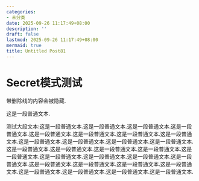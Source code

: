 ```yaml
---
categories:
- 未分类
date: 2025-09-26 11:17:49+08:00
description: ''
draft: false
lastmod: 2025-09-26 11:17:49+08:00
mermaid: true
title: Untitled Post81
---
```


# Secret模式测试



带删除线的内容会被隐藏.

<span class="secret-placeholder" data-id="a6df98083cc98078808d89ca117bf0b714af481916071c21bd76cb99d1436cb2"></span>

这是一段普通<span class="secret-placeholder" data-id="3f28a09fc0352fafc2f1fa34f3f16d83b3fa6491934b9dd2795b9982a8b68343"></span>文本.

测试大段文本:这是一段普通<span class="secret-placeholder" data-id="3f28a09fc0352fafc2f1fa34f3f16d83b3fa6491934b9dd2795b9982a8b68343"></span>文本.这是一段普通<span class="secret-placeholder" data-id="3f28a09fc0352fafc2f1fa34f3f16d83b3fa6491934b9dd2795b9982a8b68343"></span>文本.这是一段普通<span class="secret-placeholder" data-id="3f28a09fc0352fafc2f1fa34f3f16d83b3fa6491934b9dd2795b9982a8b68343"></span>文本.这是一段普通<span class="secret-placeholder" data-id="3f28a09fc0352fafc2f1fa34f3f16d83b3fa6491934b9dd2795b9982a8b68343"></span>文本.这是一段普通<span class="secret-placeholder" data-id="3f28a09fc0352fafc2f1fa34f3f16d83b3fa6491934b9dd2795b9982a8b68343"></span>文本.这是一段普通<span class="secret-placeholder" data-id="3f28a09fc0352fafc2f1fa34f3f16d83b3fa6491934b9dd2795b9982a8b68343"></span>文本.这是一段普通<span class="secret-placeholder" data-id="3f28a09fc0352fafc2f1fa34f3f16d83b3fa6491934b9dd2795b9982a8b68343"></span>文本.这是一段普通<span class="secret-placeholder" data-id="3f28a09fc0352fafc2f1fa34f3f16d83b3fa6491934b9dd2795b9982a8b68343"></span>文本.这是一段普通<span class="secret-placeholder" data-id="3f28a09fc0352fafc2f1fa34f3f16d83b3fa6491934b9dd2795b9982a8b68343"></span>文本.这是一段普通<span class="secret-placeholder" data-id="3f28a09fc0352fafc2f1fa34f3f16d83b3fa6491934b9dd2795b9982a8b68343"></span>文本.这是一段普通<span class="secret-placeholder" data-id="3f28a09fc0352fafc2f1fa34f3f16d83b3fa6491934b9dd2795b9982a8b68343"></span>文本.这是一段普通<span class="secret-placeholder" data-id="3f28a09fc0352fafc2f1fa34f3f16d83b3fa6491934b9dd2795b9982a8b68343"></span>文本.这是一段普通<span class="secret-placeholder" data-id="3f28a09fc0352fafc2f1fa34f3f16d83b3fa6491934b9dd2795b9982a8b68343"></span>文本.这是一段普通<span class="secret-placeholder" data-id="3f28a09fc0352fafc2f1fa34f3f16d83b3fa6491934b9dd2795b9982a8b68343"></span>文本.这是一段普通<span class="secret-placeholder" data-id="3f28a09fc0352fafc2f1fa34f3f16d83b3fa6491934b9dd2795b9982a8b68343"></span>文本.这<span class="secret-placeholder" data-id="bd81d0b0080f6d6677d37ed8f604149d1e786858ef4f69d01dc56970b03f003c"></span>是一段普通<span class="secret-placeholder" data-id="3f28a09fc0352fafc2f1fa34f3f16d83b3fa6491934b9dd2795b9982a8b68343"></span>文本.这是一段普通<span class="secret-placeholder" data-id="3f28a09fc0352fafc2f1fa34f3f16d83b3fa6491934b9dd2795b9982a8b68343"></span>文本.这是一段普通<span class="secret-placeholder" data-id="3f28a09fc0352fafc2f1fa34f3f16d83b3fa6491934b9dd2795b9982a8b68343"></span>文本.这是一段普通<span class="secret-placeholder" data-id="3f28a09fc0352fafc2f1fa34f3f16d83b3fa6491934b9dd2795b9982a8b68343"></span>文本.这是一段普通<span class="secret-placeholder" data-id="3f28a09fc0352fafc2f1fa34f3f16d83b3fa6491934b9dd2795b9982a8b68343"></span>文本.这是一段普通<span class="secret-placeholder" data-id="3f28a09fc0352fafc2f1fa34f3f16d83b3fa6491934b9dd2795b9982a8b68343"></span>文本.这是一段普通<span class="secret-placeholder" data-id="3f28a09fc0352fafc2f1fa34f3f16d83b3fa6491934b9dd2795b9982a8b68343"></span>文本.这是一段普通<span class="secret-placeholder" data-id="3f28a09fc0352fafc2f1fa34f3f16d83b3fa6491934b9dd2795b9982a8b68343"></span>文本.这是一段普通<span class="secret-placeholder" data-id="3f28a09fc0352fafc2f1fa34f3f16d83b3fa6491934b9dd2795b9982a8b68343"></span>文本.这是一段普通<span class="secret-placeholder" data-id="3f28a09fc0352fafc2f1fa34f3f16d83b3fa6491934b9dd2795b9982a8b68343"></span>文本.这是一段普通<span class="secret-placeholder" data-id="3f28a09fc0352fafc2f1fa34f3f16d83b3fa6491934b9dd2795b9982a8b68343"></span>文本.这是一段普通<span class="secret-placeholder" data-id="3f28a09fc0352fafc2f1fa34f3f16d83b3fa6491934b9dd2795b9982a8b68343"></span>文本.这是一段普通<span class="secret-placeholder" data-id="3f28a09fc0352fafc2f1fa34f3f16d83b3fa6491934b9dd2795b9982a8b68343"></span>文本.这是一段普通<span class="secret-placeholder" data-id="3f28a09fc0352fafc2f1fa34f3f16d83b3fa6491934b9dd2795b9982a8b68343"></span>文本.
